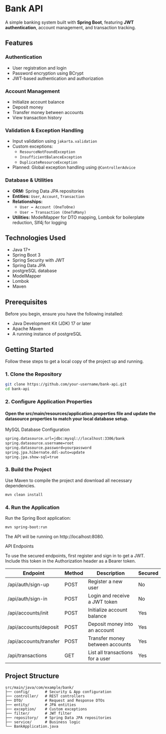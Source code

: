 # Bank API

A simple banking system built with **Spring Boot**, featuring **JWT authentication**, account management, and transaction tracking.

## Features

### Authentication
- User registration and login
- Password encryption using BCrypt
- JWT-based authentication and authorization

### Account Management
- Initialize account balance
- Deposit money
- Transfer money between accounts
- View transaction history

### Validation & Exception Handling
- Input validation using `jakarta.validation`
- Custom exceptions:
  - `ResourceNotFoundException`
  - `InsufficientBalanceException`
  - `DuplicateResourceException`
- Planned: Global exception handling using `@ControllerAdvice`

### Database & Utilities
- **ORM:** Spring Data JPA repositories
- **Entities:** `User`, `Account`, `Transaction`
- **Relationships:** 
  - `User ↔ Account (OneToOne)`
  - `User ↔ Transaction (OneToMany)`
- **Utilities:** ModelMapper for DTO mapping, Lombok for boilerplate reduction, Slf4j for logging

## Technologies Used
- Java 17+
- Spring Boot 3
- Spring Security with JWT
- Spring Data JPA
- postgreSQL database
- ModelMapper
- Lombok
- Maven

## Prerequisites
Before you begin, ensure you have the following installed:
- Java Development Kit (JDK) 17 or later
- Apache Maven
- A running instance of postgreSQL

## Getting Started
Follow these steps to get a local copy of the project up and running.

### 1. Clone the Repository
```bash
git clone https://github.com/your-username/bank-api.git
cd bank-api
```
### 2. Configure Application Properties

#### Open the src/main/resources/application.properties file and update the datasource properties to match your local database setup.

MySQL Database Configuration
```bash
spring.datasource.url=jdbc:mysql://localhost:3306/bank
spring.datasource.username=root
spring.datasource.password=yourpassword
spring.jpa.hibernate.ddl-auto=update
spring.jpa.show-sql=true
```

### 3. Build the Project

Use Maven to compile the project and download all necessary dependencies.
```bash
mvn clean install
```
### 4. Run the Application

Run the Spring Boot application:
```bash
mvn spring-boot:run
```

The API will be running on http://localhost:8080.

API Endpoints

To use the secured endpoints, first register and sign in to get a JWT. Include this token in the Authorization header as a Bearer token.

| Endpoint                  | Method | Description                        | Secured |
|---------------------------|--------|------------------------------------|---------|
| /api/auth/sign-up         | POST   | Register a new user                | No      |
| /api/auth/sign-in         | POST   | Login and receive a JWT token      | No      |
| /api/accounts/init        | POST   | Initialize account balance         | Yes     |
| /api/accounts/deposit     | POST   | Deposit money into an account      | Yes     |
| /api/accounts/transfer    | POST   | Transfer money between accounts    | Yes     |
| /api/transactions         | GET    | List all transactions for a user   | Yes     |

## Project Structure
```
src/main/java/com/example/bank/
├── config/       # Security & App configuration
├── controller/   # REST controllers
├── DTO/          # Request and Response DTOs
├── entity/       # JPA entities
├── exception/    # Custom exceptions
├── filter/       # JWT filter
├── repository/   # Spring Data JPA repositories
├── service/      # Business logic
└── BankApplication.java
```
